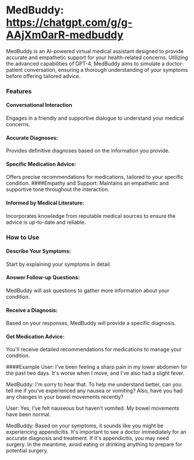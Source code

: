 # MedBuddy: https://chatgpt.com/g/g-AAjXm0arR-medbuddy

MedBuddy is an AI-powered virtual medical assistant designed to provide accurate and empathetic support for your health-related concerns. Utilizing the advanced capabilities of GPT-4, MedBuddy aims to simulate a doctor-patient conversation, ensuring a thorough understanding of your symptoms before offering tailored advice.

### Features
#### Conversational Interaction 
Engages in a friendly and supportive dialogue to understand your medical concerns.
#### Accurate Diagnoses:
Provides definitive diagnoses based on the information you provide.
#### Specific Medication Advice: 
Offers precise recommendations for medications, tailored to your specific condition.
####Empathy and Support: 
Maintains an empathetic and supportive tone throughout the interaction.
#### Informed by Medical Literature: 
Incorporates knowledge from reputable medical sources to ensure the advice is up-to-date and reliable.

### How to Use
#### Describe Your Symptoms: 
Start by explaining your symptoms in detail.
#### Answer Follow-up Questions: 
MedBuddy will ask questions to gather more information about your condition.
#### Receive a Diagnosis: 
Based on your responses, MedBuddy will provide a specific diagnosis.
#### Get Medication Advice: 
You'll receive detailed recommendations for medications to manage your condition.


####Example
User:
I've been feeling a sharp pain in my lower abdomen for the past two days. It's worse when I move, and I've also had a slight fever.

MedBuddy:
I'm sorry to hear that. To help me understand better, can you tell me if you've experienced any nausea or vomiting? Also, have you had any changes in your bowel movements recently?

User:
Yes, I've felt nauseous but haven't vomited. My bowel movements have been normal.

MedBuddy:
Based on your symptoms, it sounds like you might be experiencing appendicitis. It's important to see a doctor immediately for an accurate diagnosis and treatment. If it's appendicitis, you may need surgery. In the meantime, avoid eating or drinking anything to prepare for potential surgery.


